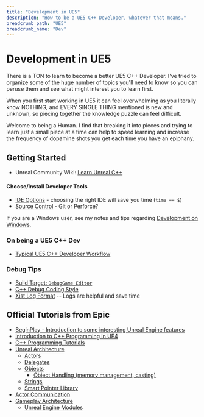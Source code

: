 ```yaml
---
title: "Development in UE5"
description: "How to be a UE5 C++ Developer, whatever that means."
breadcrumb_path: "UE5"
breadcrumb_name: "Dev"
---
```


# Development in UE5

There is a TON to learn to become a better UE5 C++ Developer.  I've tried to organize some of
the huge number of topics you'll need to know so you can peruse them and see what might
interest you to learn first.

When you first start working in UE5 it can feel overwhelming as you literally know NOTHING,
and EVERY SINGLE THING mentioned is new and unknown, so piecing together the knowledge
puzzle can feel difficult.

Welcome to being a Human.  I find that breaking it into pieces and trying to learn just a
small piece at a time can help to speed learning and increase the frequency of dopamine shots you get
each time you have an epiphany.


## Getting Started

- Unreal Community Wiki: [Learn Unreal C++](https://unrealcommunity.wiki/unreal-cpp-d702003t)


#### Choose/Install Developer Tools

- [IDE Options](./IDE) - choosing the right IDE will save you time (`time == $`)
- [Source Control](./Source-Control) - Git or Perforce?

If you are a Windows user, see my notes and tips regarding
[Development on Windows](/Windows/).


### On being a UE5 C++ Dev

- [Typical UE5 C++ Developer Workflow](./Workflow)


### Debug Tips

- [Build Target: `DebugGame Editor`](./DebuggingTips#BuildTarget_DebugGame_Editor)
- [C++ Debug Coding Style](./DebuggingTips#CppCodingStyleDebugging)
- [Xist Log Format](./DebuggingTips#XistLogFormat) -- Logs are helpful and save time


## Official Tutorials from Epic

- [BeginPlay - Introduction to some interesting Unreal Engine features](https://dev.epicgames.com/community/learning/paths/0w/unreal-engine-beginplay)
- [Introduction to C++ Programming in UE4](https://docs.unrealengine.com/4.27/en-US/ProgrammingAndScripting/ProgrammingWithCPP/IntroductionToCPP/)
- [C++ Programming Tutorials](https://docs.unrealengine.com/4.27/en-US/ProgrammingAndScripting/ProgrammingWithCPP/CPPTutorials/)
- [Unreal Architecture](https://docs.unrealengine.com/4.27/en-US/ProgrammingAndScripting/ProgrammingWithCPP/UnrealArchitecture/)
  - [Actors](https://docs.unrealengine.com/4.27/en-US/ProgrammingAndScripting/ProgrammingWithCPP/UnrealArchitecture/Actors/)
  - [Delegates](https://docs.unrealengine.com/4.27/en-US/ProgrammingAndScripting/ProgrammingWithCPP/UnrealArchitecture/Delegates/)
  - [Objects](https://docs.unrealengine.com/4.27/en-US/ProgrammingAndScripting/ProgrammingWithCPP/UnrealArchitecture/Objects/)
      - [Object Handling (memory management, casting)](https://docs.unrealengine.com/4.27/en-US/ProgrammingAndScripting/ProgrammingWithCPP/UnrealArchitecture/Objects/Optimizations/)
  - [Strings](https://docs.unrealengine.com/4.27/en-US/ProgrammingAndScripting/ProgrammingWithCPP/UnrealArchitecture/StringHandling/)
  - [Smart Pointer Library](https://docs.unrealengine.com/4.27/en-US/ProgrammingAndScripting/ProgrammingWithCPP/UnrealArchitecture/SmartPointerLibrary/)
- [Actor Communication](https://docs.unrealengine.com/4.27/en-US/ProgrammingAndScripting/ActorCommunication/)
- [Gameplay Architecture](https://docs.unrealengine.com/5.0/en-US/programming-with-cpp-in-unreal-engine/)
  - [Unreal Engine Modules](https://docs.unrealengine.com/4.27/en-US/ProgrammingAndScripting/ProgrammingWithCPP/Modules/)
